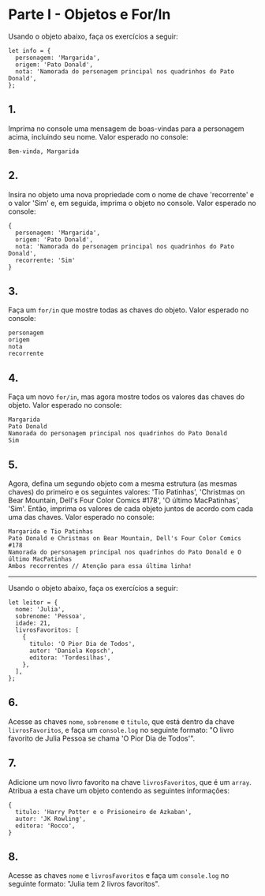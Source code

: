 # Parte I - Objetos e For/In

Usando o objeto abaixo, faça os exercícios a seguir:

    let info = {
      personagem: 'Margarida',
      origem: 'Pato Donald',
      nota: 'Namorada do personagem principal nos quadrinhos do Pato Donald',
    };

## 1.
Imprima no console uma mensagem de boas-vindas para a personagem acima, incluindo seu nome. Valor esperado no console:

    Bem-vinda, Margarida

## 2.
Insira no objeto uma nova propriedade com o nome de chave 'recorrente' e o valor 'Sim' e, em seguida, imprima o objeto no console. Valor esperado no console:

    {
      personagem: 'Margarida',
      origem: 'Pato Donald',
      nota: 'Namorada do personagem principal nos quadrinhos do Pato Donald',
      recorrente: 'Sim'
    }

## 3.
Faça um `for/in` que mostre todas as chaves do objeto. Valor esperado no console:

    personagem
    origem
    nota
    recorrente

## 4.
Faça um novo `for/in`, mas agora mostre todos os valores das chaves do objeto. Valor esperado no console:

    Margarida
    Pato Donald
    Namorada do personagem principal nos quadrinhos do Pato Donald
    Sim

## 5.
Agora, defina um segundo objeto com a mesma estrutura (as mesmas chaves) do primeiro e os seguintes valores: 'Tio Patinhas', 'Christmas on Bear Mountain, Dell's Four Color Comics #178', 'O último MacPatinhas', 'Sim'. Então, imprima os valores de cada objeto juntos de acordo com cada uma das chaves. Valor esperado no console:

    Margarida e Tio Patinhas
    Pato Donald e Christmas on Bear Mountain, Dell's Four Color Comics #178
    Namorada do personagem principal nos quadrinhos do Pato Donald e O último MacPatinhas
    Ambos recorrentes // Atenção para essa última linha!

***

Usando o objeto abaixo, faça os exercícios a seguir:

    let leitor = {
      nome: 'Julia',
      sobrenome: 'Pessoa',
      idade: 21,
      livrosFavoritos: [
        {
          titulo: 'O Pior Dia de Todos',
          autor: 'Daniela Kopsch',
          editora: 'Tordesilhas',
        },
      ],
    };

## 6.
Acesse as chaves `nome`, `sobrenome` e `titulo`, que está dentro da chave `livrosFavoritos`, e faça um `console.log` no seguinte formato: "O livro favorito de Julia Pessoa se chama 'O Pior Dia de Todos'".

## 7.
Adicione um novo livro favorito na chave `livrosFavoritos`, que é um `array`. Atribua a esta chave um objeto contendo as seguintes informações:

    {
      titulo: 'Harry Potter e o Prisioneiro de Azkaban',
      autor: 'JK Rowling',
      editora: 'Rocco',
    }

## 8.
Acesse as chaves `nome` e `livrosFavoritos` e faça um `console.log` no seguinte formato: "Julia tem 2 livros favoritos".